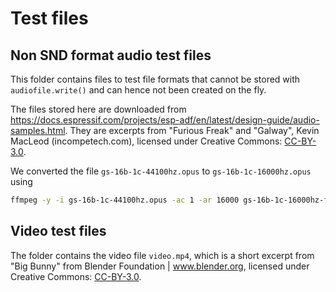 # Test files

## Non SND format audio test files

This folder contains files to test file formats
that cannot be stored with `audiofile.write()`
and can hence not been created on the fly.

The files stored here are downloaded from
https://docs.espressif.com/projects/esp-adf/en/latest/design-guide/audio-samples.html.
They are excerpts
from "Furious Freak"
and "Galway",
Kevin MacLeod (incompetech.com),
licensed under Creative Commons:
[CC-BY-3.0](http://creativecommons.org/licenses/by/3.0/).

We converted the file `gs-16b-1c-44100hz.opus`
to `gs-16b-1c-16000hz.opus` using
```bash
ffmpeg -y -i gs-16b-1c-44100hz.opus -ac 1 -ar 16000 gs-16b-1c-16000hz-fixed.opus
```

## Video test files

The folder contains the video file `video.mp4`,
which is a short excerpt from "Big Bunny"
from Blender Foundation | www.blender.org,
licensed under Creative Commons:
[CC-BY-3.0](http://creativecommons.org/licenses/by/3.0/).
